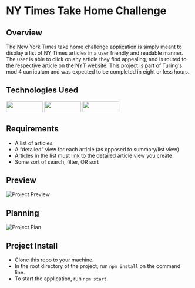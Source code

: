 # NY Times Take Home Challenge

## Overview
The New York Times take home challenge application is simply meant to display a list of NY Times articles in a user friendly and readable manner. The user is able to click on any article they find appealing, and is routed to the respective article on the NYT website. This project is part of Turing's mod 4 curriculum and was expected to be completed in eight or less hours.

## Technologies Used
<div>
  <img src="https://img.shields.io/badge/-react-333333?logo=react&style=for-the-badge" width="100" height="30"/>
  <img src="https://img.shields.io/badge/HTML5-E34F26?style=flat-square&logo=HTML5&logoColor=white" width="100" height="30" />
  <img src="https://img.shields.io/badge/-CSS3-315780?logo=css3&style=for-the-badge" width="100" height="30"/>
</div>

## Requirements
- A list of articles
- A “detailed” view for each article (as opposed to summary/list view)
- Articles in the list must link to the detailed article view you create
- Some sort of search, filter, OR sort

## Preview
![Project Preview](https://user-images.githubusercontent.com/22826695/231839368-a6c91707-7811-4e85-8f67-ed6009775799.png)

## Planning 
![Project Plan](https://user-images.githubusercontent.com/22826695/231839231-e4c18a40-41ac-4ef5-a831-0703993df646.png)

## Project Install
  - Clone this repo to your machine.
  - In the root directory of the project, run `npm install` on the command line.
  - To start the application, run `npm start`.
